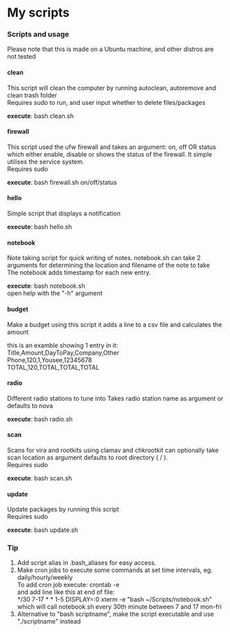 # My scripts

### Scripts and usage
Please note that this is made on a Ubuntu machine, and other distros are not tested

#### clean
This script will clean the computer by running autoclean, autoremove
and clean trash folder
<br>Requires sudo to run, and user input whether to delete files/packages

**execute**: bash clean.sh

#### firewall
This script used the ufw firewall and takes an argument: on, off OR status
which either enable, disable or shows the status of the firewall.
It simple utilises the service system.
<br>Requires sudo

**execute**: bash firewall.sh on/off/status

#### hello
Simple script that displays a notification

**execute**: bash hello.sh

#### notebook
Note taking script for quick writing of notes.
notebook.sh can take 2 arguments for determining the location and filename
of the note to take
<br>The notebook adds timestamp for each new entry.

**execute**: bash notebook.sh
<br>open help with the "-h" argument

#### budget
Make a budget using this script
it adds a line to a csv file and calculates the amount

this is an examble showing 1 entry in it:<br>
Title,Amount,DayToPay,Company,Other<br>
Phone,120,1,Yousee,12345678<br>
TOTAL,120,TOTAL,TOTAL,TOTAL<br>

#### radio
Different radio stations to tune into
Takes radio station name as argument or defaults to nova

**execute**: bash radio.sh
 
#### scan
Scans for vira and rootkits using clamav and chkrootkit
can optionally take scan location as argument
defaults to root directory ( / ).
<br>Requires sudo

**execute**: bash scan.sh

#### update
Update packages by running this script
<br>Requires sudo

**execute**: bash update.sh

### Tip
1. Add script alias in .bash_aliases for easy access.
2. Make cron jobs to execute some commands at set time intervals, eg. daily/hourly/weekly <br>
To add cron job execute: crontab -e <br>
and add line like this at end of file: <br>
*/30  7-17  *    *  1-5 DISPLAY=:0 xterm -e "bash ~/Scripts/notebook.sh" <br>
which will call notebook.sh every 30th minute between 7 and 17 mon-fri
3. Alternative to "bash scriptname", make the script executable and use "./scriptname" instead
